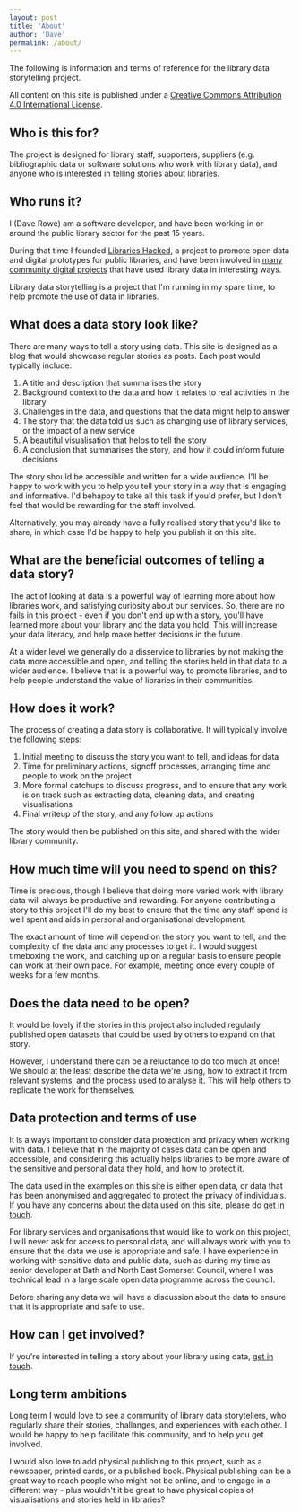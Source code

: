 ```yaml
---
layout: post
title: 'About'
author: 'Dave'
permalink: /about/
---
```


The following is information and terms of reference for the library data storytelling project.

All content on this site is published under a [Creative Commons Attribution 4.0 International License](https://creativecommons.org/licenses/by/4.0/).

## Who is this for?

The project is designed for library staff, supporters, suppliers (e.g. bibliographic data or software solutions who work with library data), and anyone who is interested in telling stories about libraries.

## Who runs it?

I (Dave Rowe) am a software developer, and have been working in or around the public library sector for the past 15 years.

During that time I founded [Libraries Hacked](https://librarieshacked.org/), a project to promote open data and digital prototypes for public libraries, and have been involved in [many community digital projects](https://www.librarieshacked.org/projects/) that have used library data in interesting ways.

Library data storytelling is a project that I'm running in my spare time, to help promote the use of data in libraries.

## What does a data story look like?

There are many ways to tell a story using data. This site is designed as a blog that would showcase regular stories as posts. Each post would typically include:

1. A title and description that summarises the story
2. Background context to the data and how it relates to real activities in the library
3. Challenges in the data, and questions that the data might help to answer
4. The story that the data told us such as changing use of library services, or the impact of a new service
5. A beautiful visualisation that helps to tell the story
6. A conclusion that summarises the story, and how it could inform future decisions

The story should be accessible and written for a wide audience. I'll be happy to work with you to help you tell your story in a way that is engaging and informative. I'd behappy to take all this task if you'd prefer, but I don't feel that would be rewarding for the staff involved.

Alternatively, you may already have a fully realised story that you'd like to share, in which case I'd be happy to help you publish it on this site.

## What are the beneficial outcomes of telling a data story?

The act of looking at data is a powerful way of learning more about how libraries work, and satisfying curiosity about our services. So, there are no fails in this project - even if you don't end up with a story, you'll have learned more about your library and the data you hold. This will increase your data literacy, and help make better decisions in the future.

At a wider level we generally do a disservice to libraries by not making the data more accessible and open, and telling the stories held in that data to a wider audience. I believe that is a powerful way to promote libraries, and to help people understand the value of libraries in their communities.

## How does it work?

The process of creating a data story is collaborative. It will typically involve the following steps:

1. Initial meeting to discuss the story you want to tell, and ideas for data
2. Time for preliminary actions, signoff processes, arranging time and people to work on the project
3. More formal catchups to discuss progress, and to ensure that any work is on track such as extracting data, cleaning data, and creating visualisations
4. Final writeup of the story, and any follow up actions

The story would then be published on this site, and shared with the wider library community.

## How much time will you need to spend on this?

Time is precious, though I believe that doing more varied work with library data will always be productive and rewarding. For anyone contributing a story to this project I'll do my best to ensure that the time any staff spend is well spent and aids in personal and organisational development.

The exact amount of time will depend on the story you want to tell, and the complexity of the data and any processes to get it. I would suggest timeboxing the work, and catching up on a regular basis to ensure people can work at their own pace. For example, meeting once every couple of weeks for a few months.

## Does the data need to be open?

It would be lovely if the stories in this project also included regularly published open datasets that could be used by others to expand on that story.

However, I understand there can be a reluctance to do too much at once! We should at the least describe the data we're using, how to extract it from relevant systems, and the process used to analyse it. This will help others to replicate the work for themselves.

## Data protection and terms of use

It is always important to consider data protection and privacy when working with data. I believe that in the majority of cases data can be open and accessible, and considering this actually helps libraries to be more aware of the sensitive and personal data they hold, and how to protect it.

The data used in the examples on this site is either open data, or data that has been anonymised and aggregated to protect the privacy of individuals. If you have any concerns about the data used on this site, please do [get in touch](mailto:info@librarieshacked.org).

For library services and organisations that would like to work on this project, I will never ask for access to personal data, and will always work with you to ensure that the data we use is appropriate and safe. I have experience in working with sensitive data and public data, such as during my time as senior developer at Bath and North East Somerset Council, where I was technical lead in a large scale open data programme across the council.

Before sharing any data we will have a discussion about the data to ensure that it is appropriate and safe to use.

## How can I get involved?

If you're interested in telling a story about your library using data, [get in touch](mailto:info@librarieshacked.org).

## Long term ambitions

Long term I would love to see a community of library data storytellers, who regularly share their stories, challanges, and experiences with each other. I would be happy to help facilitate this community, and to help you get involved.

I would also love to add physical publishing to this project, such as a newspaper, printed cards, or a published book. Physical publishing can be a great way to reach people who might not be online, and to engage in a different way - plus wouldn't it be great to have physical copies of visualisations and stories held in libraries?
